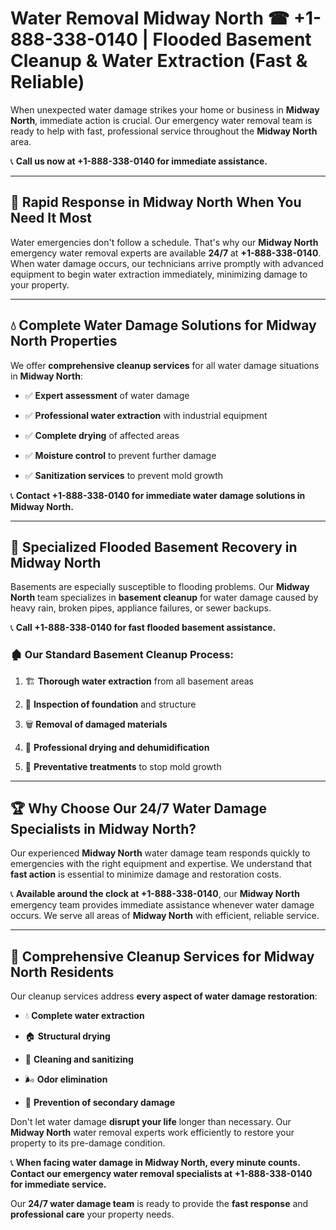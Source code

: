 # Water Removal Midway North ☎ +1-888-338-0140 | Flooded Basement Cleanup & Water Extraction (Fast & Reliable)

When unexpected water damage strikes your home or business in **Midway North**, immediate action is crucial. Our emergency water removal team is ready to help with fast, professional service throughout the **Midway North** area. 

📞 **Call us now at +1-888-338-0140 for immediate assistance.**
---
## 🚀 Rapid Response in Midway North When You Need It Most
Water emergencies don't follow a schedule. That's why our **Midway North** emergency water removal experts are available **24/7** at **+1-888-338-0140**. When water damage occurs, our technicians arrive promptly with advanced equipment to begin water extraction immediately, minimizing damage to your property.
---
## 💧 Complete Water Damage Solutions for Midway North Properties
We offer **comprehensive cleanup services** for all water damage situations in **Midway North**:
- ✅ **Expert assessment** of water damage  
- ✅ **Professional water extraction** with industrial equipment  
- ✅ **Complete drying** of affected areas  
- ✅ **Moisture control** to prevent further damage  
- ✅ **Sanitization services** to prevent mold growth  
📞 **Contact +1-888-338-0140 for immediate water damage solutions in Midway North.**
---
## 🌊 Specialized Flooded Basement Recovery in Midway North
Basements are especially susceptible to flooding problems. Our **Midway North** team specializes in **basement cleanup** for water damage caused by heavy rain, broken pipes, appliance failures, or sewer backups. 
📞 **Call +1-888-338-0140 for fast flooded basement assistance.**
### 🏚️ Our Standard Basement Cleanup Process:
1. 🏗️ **Thorough water extraction** from all basement areas  
2. 🔎 **Inspection of foundation** and structure  
3. 🗑️ **Removal of damaged materials**  
4. 💨 **Professional drying and dehumidification**  
5. 🚫 **Preventative treatments** to stop mold growth  
---
## 🏆 Why Choose Our 24/7 Water Damage Specialists in Midway North?
Our experienced **Midway North** water damage team responds quickly to emergencies with the right equipment and expertise. We understand that **fast action** is essential to minimize damage and restoration costs.
📞 **Available around the clock at +1-888-338-0140**, our **Midway North** emergency team provides immediate assistance whenever water damage occurs. We serve all areas of **Midway North** with efficient, reliable service.
---
## 🧹 Comprehensive Cleanup Services for Midway North Residents
Our cleanup services address **every aspect of water damage restoration**:
- 💧 **Complete water extraction**  
- 🏠 **Structural drying**  
- 🧼 **Cleaning and sanitizing**  
- 🌬️ **Odor elimination**  
- 🚫 **Prevention of secondary damage**  
Don't let water damage **disrupt your life** longer than necessary. Our **Midway North** water removal experts work efficiently to restore your property to its pre-damage condition.
📞 **When facing water damage in Midway North, every minute counts. Contact our emergency water removal specialists at +1-888-338-0140 for immediate service.**
Our **24/7 water damage team** is ready to provide the **fast response** and **professional care** your property needs.
